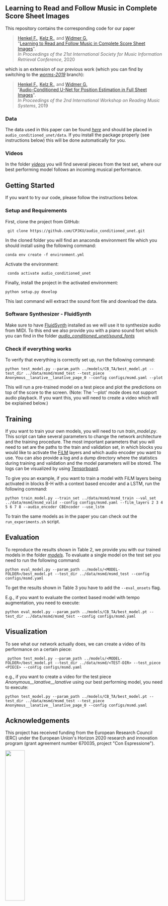 ## Learning to Read and Follow Music in Complete Score Sheet Images

This repository contains the corresponding code for our paper

>[Henkel F.](https://www.jku.at/en/institute-of-computational-perception/about-us/people/florian-henkel/), 
>[Kelz R.](https://www.jku.at/en/institute-of-computational-perception/about-us/people/rainer-kelz/), and 
>[Widmer G.](https://www.jku.at/en/institute-of-computational-perception/about-us/people/gerhard-widmer/) <br>
"[Learning to Read and Follow Music in Complete Score Sheet Images]()".<br>
*In Proceedings of the 21st International Society for Music Information Retrieval Conference*, 2020


which is an extension of our previous work (which you can find by switching to the [*worms-2019*](https://github.com/CPJKU/audio_conditioned_unet/tree/worms-2019) branch):

>[Henkel F.](https://www.jku.at/en/institute-of-computational-perception/about-us/people/florian-henkel/),
>[Kelz R.](https://www.jku.at/en/institute-of-computational-perception/about-us/people/rainer-kelz/), and
>[Widmer G.](https://www.jku.at/en/institute-of-computational-perception/about-us/people/gerhard-widmer/) <br>
"[Audio-Conditioned U-Net for Position Estimation in Full Sheet Images](https://arxiv.org/pdf/1910.07254.pdf)". <br>
*In Proceedings of the 2nd International Workshop on Reading Music Systems*, 2019


### Data
The data used in this paper can be found [*here*](https://zenodo.org/record/3953657/files/msmd.zip?download=1) and should be placed in ```audio_conditioned_unet/data```. If you install the package
properly (see instructions below) this will be done automatically for you.

### Videos
In the folder [*videos*](https://github.com/CPJKU/audio_conditioned_unet/tree/ismir-2020/videos) you will find several pieces from the test set, 
where our best performing model follows an incoming musical performance.

## Getting Started
If you want to try our code, please follow the instructions below.

### Setup and Requirements

First, clone the project from GitHub:

``` git clone https://github.com/CPJKU/audio_conditioned_unet.git```

In the cloned folder you will find an anaconda environment file which you should install using the following command:

``` conda env create -f environment.yml ```

Activate the environment:

``` conda activate audio_conditioned_unet```

Finally, install the project in the activated environment:

``` python setup.py develop ```

This last command will extract the sound font file and download the data.

### Software Synthesizer - FluidSynth

Make sure to have [FluidSynth](http://www.fluidsynth.org/) installed as we will use it to synthesize audio from MIDI. To this end we also provide you
 with a piano sound font which you can find in the folder [*audio_conditioned_unet/sound_fonts*](https://github.com/CPJKU/audio_conditioned_unet/tree/ismir-2020/audio_conditioned_unet/sound_fonts)

### Check if everything works

To verify that everything is correctly set up, run the following command:

 ```python test_model.py --param_path ../models/CB_TA/best_model.pt --test_dir ../data/msmd/msmd_test --test_piece Anonymous__lanative__lanative_page_0 --config configs/msmd.yaml --plot```
 
This will run a pre-trained model on a test piece and plot the predictions on top of the score to the screen.
(Note: The '--plot' mode does not support audio playback. If you want this, you will need to create a video which will be explained below.)

## Training

If you want to train your own models, you will need to run *train_model.py*. This script can take several parameters
to change the network architecture and the training procedure. The most important parameters that you will need to set are
the paths to the train and validation set, in which blocks you would like to activate the [FiLM](https://arxiv.org/pdf/1709.07871.pdf) layers and which audio encoder you want to use.
You can also provide a log and a dump directory where the statistics during training and validation and the model parameters will be stored. 
The logs can be visualized by using [Tensorboard](https://pytorch.org/docs/stable/tensorboard.html).

To give you an example, if you want to train a model with FiLM layers being activated in blocks B-H with a context based encoder and a LSTM, run the following command:

```python train_model.py --train_set ../data/msmd/msmd_train --val_set ../data/msmd/msmd_valid --config configs/msmd.yaml --film_layers 2 3 4 5 6 7 8 --audio_encoder CBEncoder --use_lstm```

To train the same models as in the paper you can check out the ```run_experiments.sh``` script.

## Evaluation
To reproduce the results shown in Table 2, we provide you with our trained models in the folder [*models*](https://github.com/CPJKU/audio_conditioned_unet/tree/ismir-2020/models).
To evaluate a single model on the test set you need to run the following command:

```python eval_model.py --param_path ../models/<MODEL-FOLDER>/best_model.pt --test_dir ../data/msmd/msmd_test --config configs/msmd.yaml```

To get the results shown in Table 3 you have to add the ```--eval_onsets``` flag.

E.g., if you want to evaluate the context based model with tempo augmentation, you need to execute:

```python eval_model.py --param_path ../models/CB_TA/best_model.pt --test_dir ../data/msmd/msmd_test --config configs/msmd.yaml```

## Visualization

To see what our network actually does, we can create a video of its performance on a certain piece:

``` python test_model.py --param_path ../models/<MODEL-FOLDER>/best_model.pt --test_dir ../data/msmd/<TEST-DIR> --test_piece <PIECE> --config configs/msmd.yaml```

e.g.,  if you want to create a video for the test piece *Anonymous__lanative__lanative* using our best performing model,
 you need to execute:
 
```python test_model.py --param_path ../models/CB_TA/best_model.pt --test_dir ../data/msmd/msmd_test --test_piece Anonymous__lanative__lanative_page_0 --config configs/msmd.yaml```
 
 
 ## Acknowledgements
This project has received funding from the European Research Council (ERC) 
under the European Union's Horizon 2020 research and innovation program
(grant agreement number 670035, project "Con Espressione"). 

<img src="https://erc.europa.eu/sites/default/files/LOGO_ERC-FLAG_EU_.jpg" width="35%" height="35%">